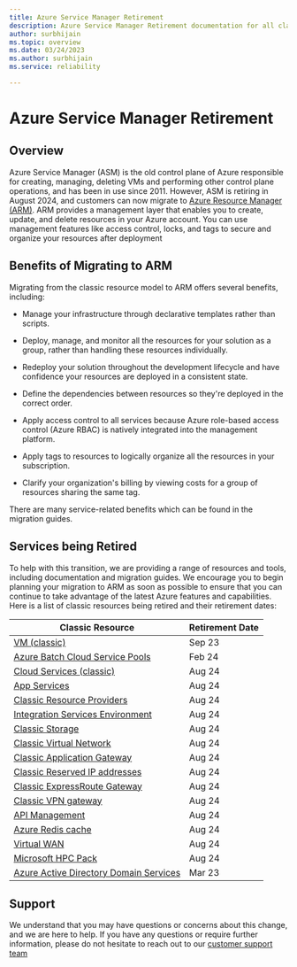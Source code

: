 ```yaml
---
title: Azure Service Manager Retirement
description: Azure Service Manager Retirement documentation for all classic compute, networking and storage resources
author: surbhijain
ms.topic: overview
ms.date: 03/24/2023
ms.author: surbhijain
ms.service: reliability

---
```


# Azure Service Manager Retirement

## Overview
Azure Service Manager (ASM) is the old control plane of Azure responsible for creating, managing, deleting VMs and performing other control plane operations, and has been in use since 2011. However, ASM is retiring in August 2024, and customers can now migrate to [Azure Resource Manager (ARM)](https://learn.microsoft.com/azure/azure-resource-manager/management/overview). ARM provides a management layer that enables you to create, update, and delete resources in your Azure account. You can use management features like access control, locks, and tags to secure and organize your resources after deployment

## Benefits of Migrating to ARM 
Migrating from the classic resource model to ARM offers several benefits, including:  

- Manage your infrastructure through declarative templates rather than scripts. 

- Deploy, manage, and monitor all the resources for your solution as a group, rather than handling these resources individually. 

- Redeploy your solution throughout the development lifecycle and have confidence your resources are deployed in a consistent state. 

- Define the dependencies between resources so they're deployed in the correct order. 

- Apply access control to all services because Azure role-based access control (Azure RBAC) is natively integrated into the management platform. 

- Apply tags to resources to logically organize all the resources in your subscription. 

- Clarify your organization's billing by viewing costs for a group of resources sharing the same tag. 

There are many service-related benefits which can be found in the migration guides. 

## Services being Retired 
To help with this transition, we are providing a range of resources and tools, including documentation and migration guides. We encourage you to begin planning your migration to ARM as soon as possible to ensure that you can continue to take advantage of the latest Azure features and capabilities. 
Here is a list of classic resources being retired and their retirement dates: 

| Classic Resource |  Retirement Date | 
|---|---|
|[VM (classic)](https://azure.microsoft.com/updates/classicvmretirment) | Sep 23 |
|[Azure Batch Cloud Service Pools](https://azure.microsoft.com/updates/azure-batch-cloudserviceconfiguration-pools-will-be-retired-on-29-february-2024) | Feb 24 |
|[Cloud Services (classic)](https://azure.microsoft.com/updates/cloud-services-retirement-announcement) | Aug 24 |
|[App Services](https://azure.microsoft.com/updates/app-service-environment-v1-and-v2-retirement-announcement) | Aug 24 |
|[Classic Resource Providers](https://azure.microsoft.com/updates/azure-classic-resource-providers-will-be-retired-on-31-august-2024/) | Aug 24 |
|[Integration Services Environment](https://azure.microsoft.com/updates/integration-services-environment-will-be-retired-on-31-august-2024-transition-to-logic-apps-standard/) | Aug 24 |
|[Classic Storage](https://azure.microsoft.com/updates/classic-azure-storage-accounts-will-be-retired-on-31-august-2024/) | Aug 24 |
|[Classic Virtual Network](https://azure.microsoft.com/updates/five-azure-classic-networking-services-will-be-retired-on-31-august-2024/) | Aug 24 |
|[Classic Application Gateway](https://azure.microsoft.com/updates/five-azure-classic-networking-services-will-be-retired-on-31-august-2024/) | Aug 24 |
|[Classic Reserved IP addresses](https://azure.microsoft.com/updates/five-azure-classic-networking-services-will-be-retired-on-31-august-2024/) |Aug 24| 
|[Classic ExpressRoute Gateway](https://azure.microsoft.com/updates/five-azure-classic-networking-services-will-be-retired-on-31-august-2024/) |Aug 24 |
|[Classic VPN gateway](https://azure.microsoft.com/updates/five-azure-classic-networking-services-will-be-retired-on-31-august-2024/) | Aug 24 |
|[API Management](https://learn.microsoft.com/azure/api-management/breaking-changes/stv1-platform-retirement-august-2024) | Aug 24 |
|[Azure Redis cache](https://learn.microsoft.com/azure/azure-cache-for-redis/cache-faq#caches-with-a-dependency-on-cloud-services-(classic)) | Aug 24 |
|[Virtual WAN](https://learn.microsoft.com/azure/virtual-wan/virtual-wan-faq#update-router) | Aug 24 |
|[Microsoft HPC Pack](https://learn.microsoft.com/powershell/high-performance-computing/burst-to-cloud-services-retirement-guide?view=hpc19-ps) |Aug 24|
|[Azure Active Directory Domain Services](https://learn.microsoft.com/azure/active-directory-domain-services/migrate-from-classic-vnet) | Mar 23 |

## Support
We understand that you may have questions or concerns about this change, and we are here to help. If you have any questions or require further information, please do not hesitate to reach out to our [customer support team](https://azure.microsoft.com/support)



